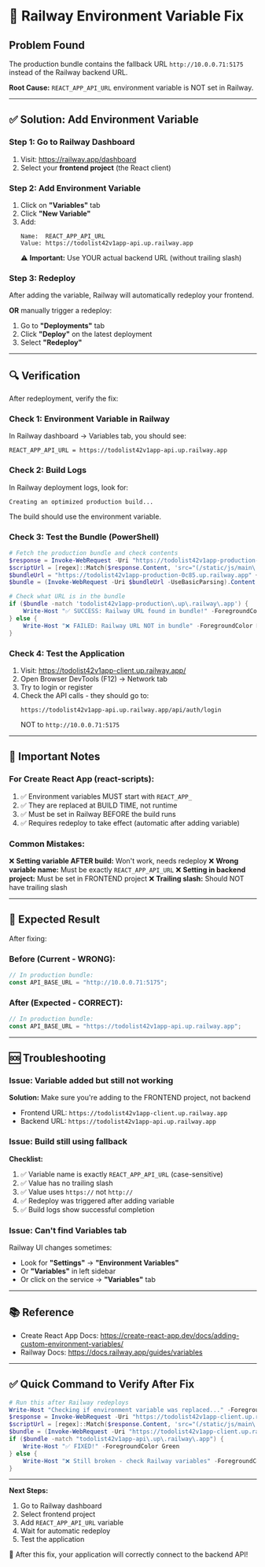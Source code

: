 # 🚨 Railway Environment Variable Fix

## Problem Found

The production bundle contains the fallback URL `http://10.0.0.71:5175` instead of the Railway backend URL.

**Root Cause:** `REACT_APP_API_URL` environment variable is NOT set in Railway.

---

## ✅ Solution: Add Environment Variable

### Step 1: Go to Railway Dashboard

1. Visit: https://railway.app/dashboard
2. Select your **frontend project** (the React client)

### Step 2: Add Environment Variable

1. Click on **"Variables"** tab
2. Click **"New Variable"**
3. Add:
   ```
   Name:  REACT_APP_API_URL
   Value: https://todolist42v1app-api.up.railway.app
   ```
   ⚠️ **Important:** Use YOUR actual backend URL (without trailing slash)

### Step 3: Redeploy

After adding the variable, Railway will automatically redeploy your frontend.

**OR** manually trigger a redeploy:
1. Go to **"Deployments"** tab
2. Click **"Deploy"** on the latest deployment
3. Select **"Redeploy"**

---

## 🔍 Verification

After redeployment, verify the fix:

### Check 1: Environment Variable in Railway

In Railway dashboard → Variables tab, you should see:
```
REACT_APP_API_URL = https://todolist42v1app-api.up.railway.app
```

### Check 2: Build Logs

In Railway deployment logs, look for:
```
Creating an optimized production build...
```

The build should use the environment variable.

### Check 3: Test the Bundle (PowerShell)

```powershell
# Fetch the production bundle and check contents
$response = Invoke-WebRequest -Uri "https://todolist42v1app-production-0c85.up.railway.app/" -UseBasicParsing
$scriptUrl = [regex]::Match($response.Content, 'src="(/static/js/main\.[^"]+\.js)"').Groups[1].Value
$bundleUrl = "https://todolist42v1app-production-0c85.up.railway.app" + $scriptUrl
$bundle = (Invoke-WebRequest -Uri $bundleUrl -UseBasicParsing).Content

# Check what URL is in the bundle
if ($bundle -match 'todolist42v1app-production\.up\.railway\.app') {
    Write-Host "✅ SUCCESS: Railway URL found in bundle!" -ForegroundColor Green
} else {
    Write-Host "❌ FAILED: Railway URL NOT in bundle" -ForegroundColor Red
}
```

### Check 4: Test the Application

1. Visit: https://todolist42v1app-client.up.railway.app/
2. Open Browser DevTools (F12) → Network tab
3. Try to login or register
4. Check the API calls - they should go to:
   ```
   https://todolist42v1app-api.up.railway.app/api/auth/login
   ```
   NOT to `http://10.0.0.71:5175`

---

## 📝 Important Notes

### For Create React App (react-scripts):

1. ✅ Environment variables MUST start with `REACT_APP_`
2. ✅ They are replaced at BUILD TIME, not runtime
3. ✅ Must be set in Railway BEFORE the build runs
4. ✅ Requires redeploy to take effect (automatic after adding variable)

### Common Mistakes:

❌ **Setting variable AFTER build:** Won't work, needs redeploy
❌ **Wrong variable name:** Must be exactly `REACT_APP_API_URL`
❌ **Setting in backend project:** Must be set in FRONTEND project
❌ **Trailing slash:** Should NOT have trailing slash

---

## 🎯 Expected Result

After fixing:

### Before (Current - WRONG):
```javascript
// In production bundle:
const API_BASE_URL = "http://10.0.0.71:5175";
```

### After (Expected - CORRECT):
```javascript
// In production bundle:
const API_BASE_URL = "https://todolist42v1app-api.up.railway.app";
```

---

## 🆘 Troubleshooting

### Issue: Variable added but still not working

**Solution:** Make sure you're adding to the FRONTEND project, not backend
- Frontend URL: `https://todolist42v1app-client.up.railway.app`
- Backend URL: `https://todolist42v1app-api.up.railway.app`

### Issue: Build still using fallback

**Checklist:**
1. ✅ Variable name is exactly `REACT_APP_API_URL` (case-sensitive)
2. ✅ Value has no trailing slash
3. ✅ Value uses `https://` not `http://`
4. ✅ Redeploy was triggered after adding variable
5. ✅ Build logs show successful completion

### Issue: Can't find Variables tab

Railway UI changes sometimes:
- Look for **"Settings"** → **"Environment Variables"**
- Or **"Variables"** in left sidebar
- Or click on the service → **"Variables"** tab

---

## 📚 Reference

- Create React App Docs: https://create-react-app.dev/docs/adding-custom-environment-variables/
- Railway Docs: https://docs.railway.app/guides/variables

---

## ✅ Quick Command to Verify After Fix

```powershell
# Run this after Railway redeploys
Write-Host "Checking if environment variable was replaced..." -ForegroundColor Cyan
$response = Invoke-WebRequest -Uri "https://todolist42v1app-client.up.railway.app/" -UseBasicParsing
$scriptUrl = [regex]::Match($response.Content, 'src="(/static/js/main\.[^"]+\.js)"').Groups[1].Value
$bundle = (Invoke-WebRequest -Uri "https://todolist42v1app-client.up.railway.app$scriptUrl" -UseBasicParsing).Content
if ($bundle -match "todolist42v1app-api\.up\.railway\.app") {
    Write-Host "✅ FIXED!" -ForegroundColor Green
} else {
    Write-Host "❌ Still broken - check Railway variables" -ForegroundColor Red
}
```

---

**Next Steps:**
1. Go to Railway dashboard
2. Select frontend project
3. Add `REACT_APP_API_URL` variable
4. Wait for automatic redeploy
5. Test the application

🎉 After this fix, your application will correctly connect to the backend API!
